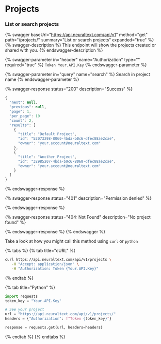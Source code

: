 # Projects

### List or search projects

{% swagger baseUrl="https://api.neuraltext.com/api/v1" method="get" path="/projects/" summary="List or search projects" expanded="true" %}
{% swagger-description %}
This endpoint will show the projects created or shared with you.
{% endswagger-description %}

{% swagger-parameter in="header" name="Authorization" type="" required="true" %}
`Token Your.API.Key`
{% endswagger-parameter %}

{% swagger-parameter in="query" name="search" %}
Search in project name
{% endswagger-parameter %}

{% swagger-response status="200" description="Success" %}
```javascript
{
  "next": null,
  "previous": null,
  "page": 1,
  "per_page": 10
  "count": 2,
  "results": [
    {
      "title": "Default Project",
      "id": "52073298-8060-4bda-b0c6-dfec88ae2cae",
      "owner": "your.account@neuraltext.com"
    },
    {
      "title": "Another Project",
      "id": "32985207-4bda-b0c6-8060-dfec88ae2cae",
      "owner": "your.account@neuraltext.com"
    }
  ]
}
```
{% endswagger-response %}

{% swagger-response status="401" description="Permission denied" %}

{% endswagger-response %}

{% swagger-response status="404: Not Found" description="No project found" %}

{% endswagger-response %}
{% endswagger %}

Take a look at how you might call this method using `curl` or `python`

{% tabs %}
{% tab title="cURL" %}
```bash
curl https://api.neuraltext.com/api/v1/projects \
   -H "Accept: application/json" \
   -H "Authorization: Token {Your.API.Key}"
```
{% endtab %}

{% tab title="Python" %}
```python
import requests
token_key = "Your.API.Key"

# See your project
url = "https://api.neuraltext.com/api/v1/projects/"
headers = {"Authorization": f"Token {token_key}"}

response = requests.get(url, headers=headers)
```
{% endtab %}
{% endtabs %}
